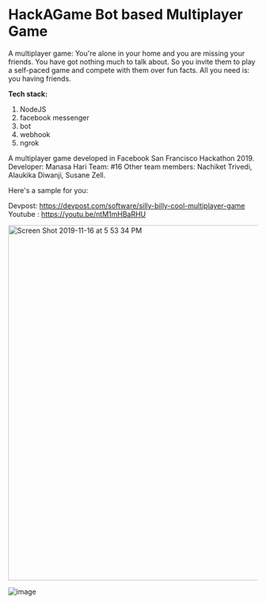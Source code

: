 # HackAGame Bot based Multiplayer Game
A multiplayer game:
You're alone in your home and you are missing your friends. You have got nothing much to talk about.
So you invite them to play a self-paced game and compete with them over fun facts.
All you need is: you having friends. 

<strong>Tech stack: </strong>
1. NodeJS
2. facebook messenger
3. bot
4. webhook
5. ngrok

A multiplayer game developed in Facebook San Francisco Hackathon 2019. 
Developer: Manasa Hari
Team: #16
Other team members: Nachiket Trivedi, Alaukika Diwanji, Susane Zell.

Here's a sample for you:

Devpost: https://devpost.com/software/silly-billy-cool-multiplayer-game
Youtube : https://youtu.be/ntM1mHBaRHU

<img width="718" alt="Screen Shot 2019-11-16 at 5 53 34 PM" src="https://user-images.githubusercontent.com/5762548/69002983-2027ce00-08af-11ea-92c8-d8345c27f516.png">

![image](https://user-images.githubusercontent.com/5762548/69002987-39307f00-08af-11ea-81cd-47be6c4c1851.png)

